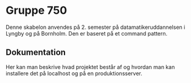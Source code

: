 # Gruppe 750

Denne skabelon anvendes på 2. semester på datamatikeruddannelsen i Lyngby og på Bornholm. Den er baseret på et command pattern.

## Dokumentation

Her kan man beskrive hvad projektet består af og hvordan man kan installere det på localhost og på en produktionsserver.


